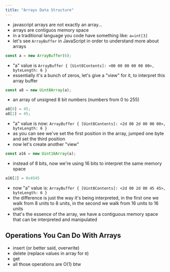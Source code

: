 ```yaml
---
title: "Arrays Data Structure"
---
```


- javascript arrays are not exactly an array...
- arrays are contiguos memory space
- in a traditional language you code have something like: `a=int[3]`
- let's see `ArrayBuffer` in JavaScript in order to understand more about arrays

```js
const a = new ArrayBuffer(6); 
```

- "a" value is `ArrayBuffer { [Uint8Contents]: <00 00 00 00 00 00>, byteLength: 6 }`
- essentially it's a bunch of zeros, let's give a "view" for it, to interpret this array buffer

```js
const a8 = new Uint8Array(a);
```

- an array of unsigned 8 bit numbers (numbers from 0 to 255)

```js
a8[0] = 45;
a8[2] = 45;
```

- "a" value is now: `ArrayBuffer { [Uint8Contents]: <2d 00 2d 00 00 00>, byteLength: 6 }`
- as you can see we've set the first position in the array, jumped one byte and set the third position
- now let's create another "view"

```js
const a16 = new Uint16Array(a);
```

- instead of 8 bits, now we're using 16 bits to interpret the same memory space

```js
a16[2] = 0x4545
```

- now "a" value is: `ArrayBuffer { [Uint8Contents]: <2d 00 2d 00 45 45>, byteLength: 6 }`
- the difference is just the way it's being interpreted, in the first one we walk from 8 units to 8 units, in the second we walk from 16 units to 16 units
- that's the essence of the array, we have a contiguous memory space that can be interpreted and manipulated

## Operations You Can Do With Arrays

- insert (or better said, overwrite)
- delete (replace values in array for `0`)
- get
- all those operations are O(1) btw
